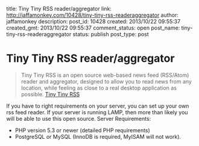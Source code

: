 title: Tiny Tiny RSS reader/aggregator
link: http://jaffamonkey.com/10428/tiny-tiny-rss-readeraggregator
author: jaffamonkey
description: 
post_id: 10428
created: 2013/10/22 09:55:37
created_gmt: 2013/10/22 09:55:37
comment_status: open
post_name: tiny-tiny-rss-readeraggregator
status: publish
post_type: post

# Tiny Tiny RSS reader/aggregator

> Tiny Tiny RSS is an open source web-based news feed (RSS/Atom) reader and aggregator, designed to allow you to read news from any location, while feeling as close to a real desktop application as possible. [Tiny Tiny RSS](http://tt-rss.org/redmine/projects/tt-rss/wiki)

If you have to right requirements on your server, you can set up your own rss feed reader. If your server is running LAMP, then more than likely you will be able to use this open source. Server Requirements: 

  * PHP version 5.3 or newer (detailed PHP requirements)
  * PostgreSQL or MySQL (InnoDB is required, MyISAM will not work).
